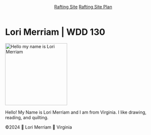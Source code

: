 <!DOCTYPE html>
<html lang="en-US">
    <head>
        <meta charset="utf-8">
        <meta name="viewpoint" content="width=device-width,intial-scale=1.0"
    </head>
    <body>
        <header>
            <nav>
                <a href="#"Home</a>
                <a href="wwr/">Rafting Site</a>
                <a href="wwr/site-plan-rafting.html">Rafting Site Plan</a>
            </nav>
        </header>
        <main>
            <h1>Lori Merriam | WDD 130</h1>
            <img src="images/profile.jpg" alt="Hello my name is Lori Merriam" width="200">
            <p>Hello! My Name is Lori Merriam and I am from Virginia.  I like drawing, reading, and quilting.</p>
        </main>
        <footer>
            <p>©️2024 🧵 Lori Merriam 🧵 Virginia </p>
        </footer>
    </body>
</html>
